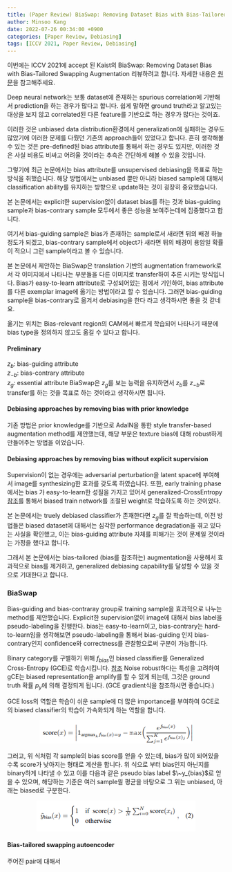 ```yaml
---
title: (Paper Review) BiaSwap: Removing Dataset Bias with Bias-Tailored Swapping Augmentation (ICCV 2021)
author: Minsoo Kang
date: 2022-07-26 00:34:00 +0900
categories: [Paper Review, Debiasing]
tags: [ICCV 2021, Paper Review, Debiasing]
---
```


이번에는 ICCV 2021에 accept 된 Kaist의 BiaSwap: Removing Dataset Bias with Bias-Tailored Swapping Augmentation 리뷰하려고 합니다. 자세한 내용은 [원문](https://arxiv.org/pdf/2108.10008)을 참고해주세요. 

Deep neural network는 보통 dataset에 존재하는 spurious correlation에 기반해서 prediction을 하는 경우가 많다고 합니다. 쉽게 말하면 ground truth라고 알고있는 대상을 보지 않고 correlated된 다른 feature를 기반으로 하는 경우가 많다는 것이죠.

이러한 것은 unbiased data distribution환경에서 generalization에 실패하는 경우도 많았기에 이러한 문제를 다뤘던 기존의 approach들이 있었다고 합니다. 흔히 생각해볼 수 있는 것은 pre-defined된 bias attribute를 통해서 하는 경우도 있지만, 이러한 것은 사실 비용도 비싸고 어려울 것이라는 추측은 간단하게 해볼 수 있을 것입니다.

그렇기에 최근 논문에서는 bias attribute를 unsupervised debiasing을 목표로 하는 방식을 취했습니다. 해당 방법에서는 unbiased 뿐만 아니라 biased sample에 대해서 classification ability를 유지하는 방향으로 update하는 것이 굉장히 중요했습니다.

본 논문에서는 explicit한 supervision없이 dataset bias를 하는 것과 bias-guiding sample과 bias-contrary sample 모두에서 좋은 성능을 보여주는데에 집중했다고 합니다.

여기서 bias-guiding sample은 bias가 존재하는 sample로서 새라면 뒤의 배경 하늘 정도가 되겠고, bias-contrary sample에서 object가 새라면 뒤의 배경이 용암일 확률이 적으니 그런 sample이라고 볼 수 있습니다.


본 논문에서 제안하는 BiaSwap은 translation 기반의 augmentation framework로서 각 이미지에서 나타나는 부분들을 다른 이미지로 transfer하여 추론 시키는 방식입니다. Bias가 easy-to-learn attribute로 구성되어있는 점에서 기인하여, bias attribute를 다른 exemplar image에 옮기는 방법이라고 할 수 있습니다. 그러면 bias-guiding sample을 bias-contrary로 옮겨서 debiasing을 한다 라고 생각하시면 좋을 것 같네요.

옮기는 위치는 Bias-relevant region의 CAM에서 빠르게 학습되어 나타나기 때문에 bias type을 정의하지 않고도 옮길 수 있다고 합니다.

#### **Preliminary**
$z_b$: bias-guiding attribute <br>
$z_{-b}$: bias-contrary attribute <br>
$z_{g}$: essential attribute 
BiaSwap은 $z_g$를 보는 능력을 유지하면서 $z_b$를 $z_{-b}$로 transfer를 하는 것을 목표로 하는 것이라고 생각하시면 됩니다.

#### **Debiasing approaches by removing bias with prior knowledge**
기존 방법은 prior knowledge를 기반으로 AdaIN을 통한 style transfer-based augmentation method를 제안했는데, 해당 부분은 texture bias에 대해 robust하게 만들어주는 방법을 이었습니다.

#### **Debiasing approaches by removing bias without explicit supervision**
Supervision이 없는 경우에는 adversarial perturbation을 latent space에 부여해서 image를 synthesizing한 효과를 갖도록 하였습니다. 또한, early training phase에서는 bias 가 easy-to-learn한 성질을 가지고 있어서 generalized-CrossEntropy [참조](/_posts/2022-07-26-Learning-Debiased.md)를 통해서 biased train network를 조절된 weight로 학습하도록 하는 것이었다.

본 논문에서는 truely debiased classifier가 존재한다면 $z_g$를 잘 학습하는데, 이전 방법들은 biased dataset에 대해서는 심각한 performance degradation을 겪고 있다는 사실을 확인했고, 이는 bias-guiding attribute 자체를 피해가는 것이 문제일 것이라는 가정을 했다고 합니다.

그래서 본 논문에서는 bias-tailored (bias를 참조하는) augmentation을 사용해서 효과적으로 bias를 제거하고, generalized debiasing capability를 달성할 수 있을 것으로 기대한다고 합니다.

### **BiaSwap**

Bias-guiding and bias-contraray group로 training sample을 효과적으로 나누는 method를 제안했습니다.
Explicit한 supervision없이 image에 대해서 bias label을 pseudo-labeling을 진행한다. bias는 easy-to-learn이고, bias-contrary는 hard-to-learn임을 생각해보면 pseudo-labeling을 통해서 bias-guiding 인지 bias-contrary인지 confidence와 correctness를 관찰함으로써 구분이 가능합니다.

Binary category를 구별하기 위해 $f_{bias}$인 biased classifier를 Generalized Cross-Entropy (GCE)로 학습시킵니다. [참조](/_posts/2022-07-26-Learning-Debiased.md) Noise robust하다는 특성을 고려하여 gCE는 biased representation을 amplify를 할 수 있게 되는데, 그것은 ground truth 확률 $p_y$에 의해 결정되게 됩니다. (GCE gradient식을 참조하시면 좋습니다.)

GCE loss의 역할은 학습이 쉬운 sample에 더 많은 importance를 부여하여 GCE로의 biased classifier의 학습이 가속화되게 하는 역할을 합니다.

<center>

![image1](/assets/paper_review/2022-09-05-BiaSwap/image1.png)
</center> 

그러고, 위 식처럼 각 sample의 bias score를 얻을 수 있는데, bias가 많이 되어있을 수록 score가 낮아지는 형태로 계산을 합니다. 위 식으로 부터 bias인지 아닌지를 binary하게 나타낼 수 있고 이를 다음과 같은 pseudo bias label $\~y_{bias}$로 얻을 수 있으며, 해당하는 기준은 여러 sample읠 평균을 바탕으로 그 위는 unbiased, 아래는 biased로 구분한다.

<center>

![image2](/assets/paper_review/2022-09-05-BiaSwap/image2.png)
</center> 

#### **Bias-tailored swapping autoencoder**

주어진 pair에 대해서 